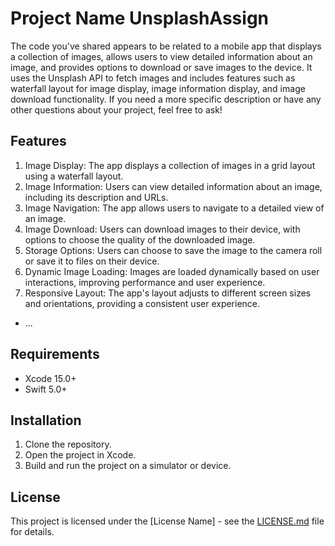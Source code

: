 # Project Name UnsplashAssign

The code you've shared appears to be related to a mobile app that displays a collection of images, allows users to view detailed information about an image, and provides options to download or save images to the device. It uses the Unsplash API to fetch images and includes features such as waterfall layout for image display, image information display, and image download functionality. If you need a more specific description or have any other questions about your project, feel free to ask!

## Features

1. Image Display: The app displays a collection of images in a grid layout using a waterfall layout.
2. Image Information: Users can view detailed information about an image, including its description and URLs.
3. Image Navigation: The app allows users to navigate to a detailed view of an image.
4. Image Download: Users can download images to their device, with options to choose the quality of the downloaded image.
5. Storage Options: Users can choose to save the image to the camera roll or save it to files on their device.
6. Dynamic Image Loading: Images are loaded dynamically based on user interactions, improving performance and user experience.
7. Responsive Layout: The app's layout adjusts to different screen sizes and orientations, providing a consistent user experience.
- ...

## Requirements

- Xcode 15.0+
- Swift 5.0+

## Installation

1. Clone the repository.
2. Open the project in Xcode.
3. Build and run the project on a simulator or device.

## License

This project is licensed under the [License Name] - see the [LICENSE.md](LICENSE.md) file for details.
